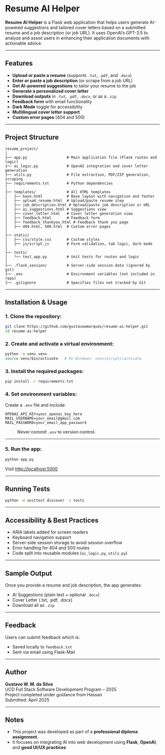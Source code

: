 # Resume AI Helper

**Resume AI Helper** is a Flask web application that helps users generate AI-powered suggestions and tailored cover letters based on a submitted resume and a job description (or job URL). It uses OpenAI’s GPT-3.5 to analyze and assist users in enhancing their application documents with actionable advice.

---

##  Features

- **Upload or paste a resume** (supports `.txt`, `.pdf`, and `.docx`)
- **Enter or paste a job description** (or scrape from a job URL)
- **Get AI-powered suggestions** to tailor your resume to the job
- **Generate a personalized cover letter**
- **Download outputs** in `.txt`, `.pdf`, `.docx`, or as a `.zip`
- **Feedback form** with email functionality
- **Dark Mode** toggle for accessibility
- **Multilingual cover letter support**
- **Custom error pages** (404 and 500)

---

## Project Structure

```
resume_project/
│
├── app.py                  # Main application file (Flask routes and logic)
├── ai_logic.py             # OpenAI integration and cover letter generation
├── utils.py                # File extraction, PDF/ZIP generation, scraping
├── requirements.txt        # Python dependencies
│
├── templates/              # All HTML templates
│   ├── base.html           # Base layout with navigation and footer
│   ├── upload_resume.html  # Upload/paste resume step
│   ├── job_description.html # Upload/paste job description or URL
│   ├── ai_suggestions.html # Suggestions view
│   ├── cover_letter.html   # Cover letter generation view
│   ├── feedback.html       # Feedback form
│   ├── feedback_thankyou.html # Feedback thank you page
│   ├── 404.html, 500.html  # Custom error pages
│
├── static/
│   ├── css/style.css       # Custom styles
│   ├── js/script.js        # Form validation, tab logic, dark mode
│
├── tests/
│   └── test_app.py         # Unit tests for routes and logic
│
├── .flask_session/         # Server-side session data (ignored by git)
├── .env                    # Environment variables (not included in repo)
├── .gitignore              # Specifies files not tracked by Git
```

---

## Installation & Usage

### 1. Clone the repository:

```bash
git clone https://github.com/gustavowmarques/resume-ai-helper.git
cd resume-ai-helper
```

### 2. Create and activate a virtual environment:

```bash
python -m venv venv
source venv/bin/activate   # On Windows: venv\Scripts\activate
```

### 3. Install the required packages:

```bash
pip install -r requirements.txt
```

### 4. Set environment variables:

Create a `.env` file and include:

```env
OPENAI_API_KEY=your_openai_key_here
MAIL_USERNAME=your_email@gmail.com
MAIL_PASSWORD=your_email_app_password
```

> **Never commit `.env` to version control.**

---

### 5. Run the app:

```bash
python app.py
```

Visit [http://localhost:5000](http://localhost:5000)

---

## Running Tests

```bash
python -m unittest discover -s tests
```

---

## Accessibility & Best Practices

- ARIA labels added for screen readers
- Keyboard navigation support
- Server-side session storage to avoid session overflow
- Error handling for 404 and 500 routes
- Code split into reusable modules (`ai_logic.py`, `utils.py`)

---

## Sample Output

Once you provide a resume and job description, the app generates:

- AI Suggestions (plain text + optional `.docx`)
- Cover Letter (.txt, .pdf, .docx)
- Download all as `.zip`

---

## Feedback

Users can submit feedback which is:

- Saved locally to `feedback.txt`
- Sent via email using Flask-Mail

---

## Author

**Gustavo W. M. da Silva**  
UCD Full Stack Software Development Program – 2025  
Project completed under guidance from Hassan  
Submitted: April 2025


---

## Notes

- This project was developed as part of a **professional diploma assignment**.
- It focuses on integrating AI into web development using **Flask**, **OpenAI**, and **good UI/UX practices**